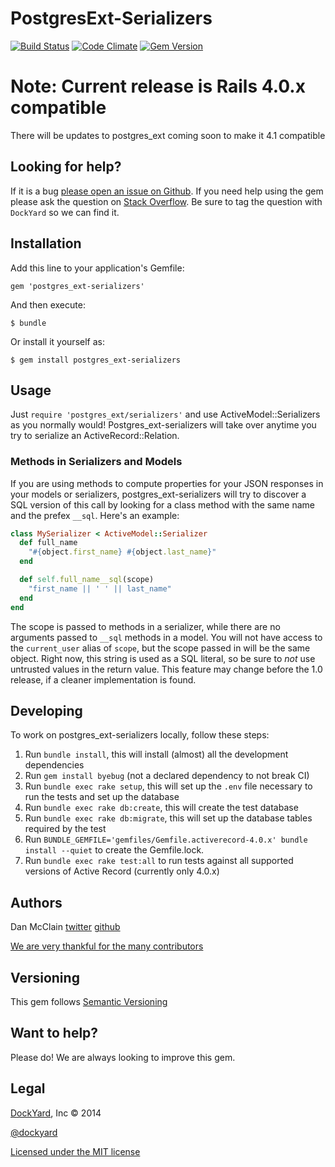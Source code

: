 # PostgresExt-Serializers


[![Build
Status](https://secure.travis-ci.org/dockyard/postgres_ext-serializers.png?branch=master)](http://travis-ci.org/dockyard/postgres_ext-serializers)
[![Code
Climate](https://codeclimate.com/github/dockyard/postgres_ext-serializers.png)](https://codeclimate.com/github/dockyard/postgres_ext-serializers)
[![Gem
Version](https://badge.fury.io/rb/postgres_ext-serializers.png)](http://badge.fury.io/rb/postgres_ext-serializers)

# Note: Current release is Rails 4.0.x compatible
There will be updates to postgres_ext coming soon to make it 4.1 compatible

## Looking for help? ##

If it is a bug [please open an issue on
Github](https://github.com/dockyard/postgres_ext-serializers/issues). If you need
help using the gem please ask the question on
[Stack Overflow](http://stackoverflow.com). Be sure to tag the
question with `DockYard` so we can find it.

## Installation

Add this line to your application's Gemfile:

    gem 'postgres_ext-serializers'

And then execute:

    $ bundle

Or install it yourself as:

    $ gem install postgres_ext-serializers

## Usage

Just `require 'postgres_ext/serializers'` and use
ActiveModel::Serializers as you normally would!
Postgres\_ext-serializers will take over anytime you try to serialize an
ActiveRecord::Relation.

### Methods in Serializers and Models

If you are using methods to compute properties for your JSON responses
in your models or serializers, postgres\_ext-serializers will try to
discover a SQL version of this call by looking for a class method with
the same name and the prefex `__sql`. Here's an example:

```ruby
class MySerializer < ActiveModel::Serializer
  def full_name
    "#{object.first_name} #{object.last_name}"
  end

  def self.full_name__sql(scope)
    "first_name || ' ' || last_name"
  end
end
```

The scope is passed to methods in a serializer, while there are no
arguments passed to `__sql` methods in a model. You will not have access
to the `current_user` alias of `scope`, but the scope passed in will be
the same object. Right now, this string is used as a SQL literal, so be
sure to *not* use untrusted values in the return value. This feature may
change before the 1.0 release, if a cleaner implementation is found.

## Developing

To work on postgres\_ext-serializers locally, follow these steps:

 1. Run `bundle install`, this will install (almost) all the development
    dependencies
 2. Run `gem install byebug` (not a declared dependency to not break CI)
 3. Run `bundle exec rake setup`, this will set up the `.env` file necessary to run
    the tests and set up the database
 4. Run `bundle exec rake db:create`, this will create the test database
 5. Run `bundle exec rake db:migrate`, this will set up the database tables required
    by the test
 6. Run `BUNDLE_GEMFILE='gemfiles/Gemfile.activerecord-4.0.x' bundle install --quiet` to create the Gemfile.lock.
 7. Run `bundle exec rake test:all` to run tests against all supported versions of Active Record (currently only 4.0.x)

## Authors

Dan McClain [twitter](http://twitter.com/_danmcclain)
[github](http://github.com/danmcclain)

[We are very thankful for the many contributors](https://github.com/dockyard/postgres_ext-serializers/graphs/contributors)

## Versioning ##

This gem follows [Semantic Versioning](http://semver.org)

## Want to help? ##

Please do! We are always looking to improve this gem.

## Legal ##

[DockYard](http://dockyard.com), Inc &copy; 2014

[@dockyard](http://twitter.com/dockyard)

[Licensed under the MIT license](http://www.opensource.org/licenses/mit-license.php)
